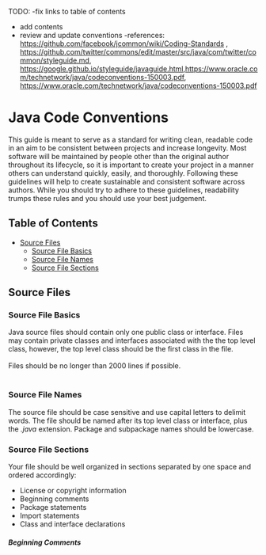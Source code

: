 TODO:
-fix links to table of contents
- add contents
- review and update conventions
  -references: </br><https://github.com/facebook/jcommon/wiki/Coding-Standards> , </br><https://github.com/twitter/commons/edit/master/src/java/com/twitter/common/styleguide.md>,</br>
<https://google.github.io/styleguide/javaguide.html>,<https://www.oracle.com/technetwork/java/codeconventions-150003.pdf>, </br>
<https://www.oracle.com/technetwork/java/codeconventions-150003.pdf>

# Java Code Conventions

This guide is meant to serve as a standard for writing clean, readable code in an aim to be consistent between projects and increase longevity.  Most software will be maintained by people other than the original author throughout its lifecycle, so it is important to create your project in a manner others can understand quickly, easily, and thoroughly.  Following these guidelines will help to create sustainable and consistent software across authors.  While you should try to adhere to these guidelines, readability trumps these rules and you should use your best judgement.


## Table of Contents
- [Source Files](https://github.com/KristenEBrown/codeConventions/javaCodeConventions.md#source-files)
  - [Source File Basics](https://github.com/KristenEBrown/codeConventions/javaCodeConventions.md#source-file-basics)
  - [Source File Names](https://github.com/KristenEBrown/codeConventions/javaCodeConventions.md#source-file-names)
  - [Source File Sections](https://github.com/KristenEBrown/codeConventions/javaCodeConventions.md#source-file-sections)



## Source Files

### Source File Basics
Java source files should contain only one public class or interface.  Files may contain private classes and interfaces associated with the the top level class, however, the top level class should be the first class in the file.</br></br>
Files should be no longer than 2000 lines if possible.</br></br>

### Source File Names
The source file should be case sensitive and use capital letters to delimit words.  The file should be named after its top level class or interface, plus the *.java* extension. Package and subpackage names should be lowercase.

### Source File Sections
Your file should be well organized in sections separated by one space and ordered accordingly:
- License or copyright information
- Beginning comments
- Package statements
- Import statements
- Class and interface declarations

##### Beginning Comments


